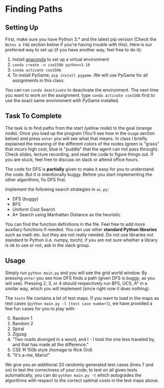 # Finding Paths

Setting Up
----
First, make sure you have Python 3.\* and the latest pip version (Check the `Notes & FAQ` section below if you're having trouble with this). Here is our preferred way to set up (if you have another way, feel free to do it):

1. Install [anaconda](https://docs.anaconda.com/anaconda/install/) to set up a virtual environment
2. `conda create -n cse150b python=3.10`
3. `conda activate cse150b`
4. To install PyGame, `pip install pygame`. We will use PyGame for all assignments in this class.
 
You can run `conda deactivate` to deactivate the environment. The next time you want to work on the assignment, type `conda activate cse150b` first to use the exact same environment with PyGame installed.

Task To Complete
----
The task is to find paths from the start (yellow node) to the goal (orange node). Once you load up the program (You'll see how in the `Usage` section below) and press `enter` you will see what that means. In class I briefly explained the meaning of the different colors of the nodes (green is "grass" that incurs high cost, blue is "puddle" that the agent can not pass through). Check slides, lecture recording, and read the code to figure things out. If you are stuck, feel free to discuss on slack or attend office hours.

The code for DFS is **partially** given to make it easy for you to understand the code. But it is intentionally buggy. Before you start implementing the other algorithms, fix DFS first.

Implement the following search strategies in `ai.py`:

- DFS (buggy)
- BFS
- Uniform Cost Search
- A\* Search using Manhattan Distance as the heuristic

You can find the function definitions in the file. Feel free to add more auxiliary functions if needed. You can use other **standard Python libraries** such as math etc. but they are not really needed. Do not use libraries not standard to Python (i.e. numpy, torch); if you are not sure whether a library is ok to use or not, ask in the slack group.

Usage
----
Simply run `python main.py` and you will see the grid world window. By pressing `enter` you see how DFS finds a path (given DFS is buggy, as you will see). Pressing 2, 3, or 4 should respectively run BFS, UCS, A\* in a similar way, which you will implement (since right now it does nothing). 

The `tests` file contains a lot of test maps. If you want to load in the maps as test cases (`python main.py -l [test case number]`), we have provided a few fun cases for you to play with:

0. Random 1
1. Random 2
2. Spiral
3. Zigzag
4. "Two roads diverged in a wood, and I - I took the one less traveled by, and that has made all the difference."
5. CSE ~~11~~ 150b style (homage to Rick Ord)
6. "It's a-me, Mario!"

We give you an additional 20 randomly generated test cases (lines 7 and on) to test the correctness of your code; to test on all given tests automatically, you can do `python main.py -t` which autogrades the algorithms with respect to the correct optimal costs in the test maps above.